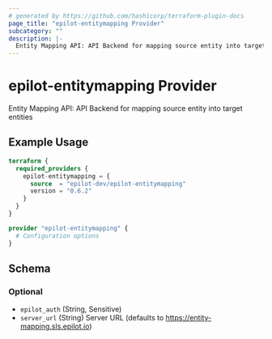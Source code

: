 ```yaml
---
# generated by https://github.com/hashicorp/terraform-plugin-docs
page_title: "epilot-entitymapping Provider"
subcategory: ""
description: |-
  Entity Mapping API: API Backend for mapping source entity into target entities
---
```


# epilot-entitymapping Provider

Entity Mapping API: API Backend for mapping source entity into target entities

## Example Usage

```terraform
terraform {
  required_providers {
    epilot-entitymapping = {
      source  = "epilot-dev/epilot-entitymapping"
      version = "0.6.2"
    }
  }
}

provider "epilot-entitymapping" {
  # Configuration options
}
```

<!-- schema generated by tfplugindocs -->
## Schema

### Optional

- `epilot_auth` (String, Sensitive)
- `server_url` (String) Server URL (defaults to https://entity-mapping.sls.epilot.io)
